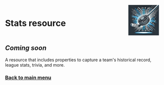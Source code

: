 <div style="display: flex; align-items: center; justify-content: space-between;">
  <h1>Stats resource</h1>
  <img src="rec-hockey-service-logo_4x4.jpeg" alt="Rec Hockey League Logo" style="width: 100px; height: 100px; margin-left: 20px;">
</div>

## _Coming soon_

A resource that includes properties to capture a team's historical record, league stats, trivia, and more.

### [Back to main menu](nav.md)